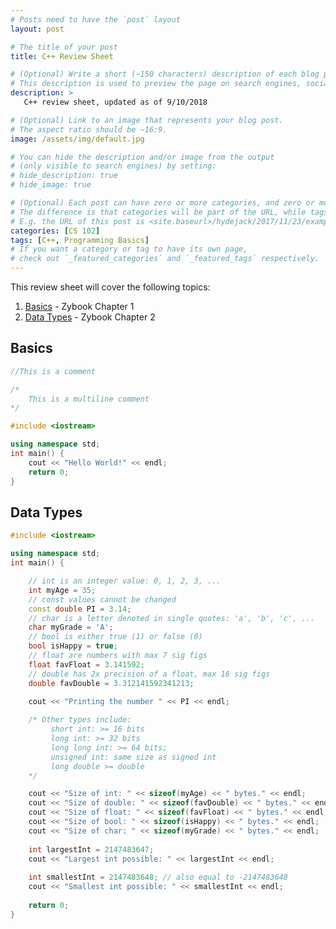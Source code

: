 ```yaml
---
# Posts need to have the `post` layout
layout: post

# The title of your post
title: C++ Review Sheet

# (Optional) Write a short (~150 characters) description of each blog post.
# This description is used to preview the page on search engines, social media, etc.
description: >
   C++ review sheet, updated as of 9/10/2018

# (Optional) Link to an image that represents your blog post.
# The aspect ratio should be ~16:9.
image: /assets/img/default.jpg

# You can hide the description and/or image from the output
# (only visible to search engines) by setting:
# hide_description: true
# hide_image: true

# (Optional) Each post can have zero or more categories, and zero or more tags.
# The difference is that categories will be part of the URL, while tags will not.
# E.g. the URL of this post is <site.baseurl>/hydejack/2017/11/23/example-content/
categories: [CS 102]
tags: [C++, Programming Basics]
# If you want a category or tag to have its own page,
# check out `_featured_categories` and `_featured_tags` respectively.
---
```

This review sheet will cover the following topics:

1. [Basics](https://ramnauth.github.io/cs%20102/2018/09/11/cpp-I/#basics) - Zybook Chapter 1
2. [Data Types](https://ramnauth.github.io/cs%20102/2018/09/11/cpp-I/#data-types) - Zybook Chapter 2

## Basics

```cpp
//This is a comment

/*
    This is a multiline comment
*/

#include <iostream>

using namespace std;
int main() {
    cout << "Hello World!" << endl;
	return 0;
}
```

## Data Types

```cpp
#include <iostream>

using namespace std;
int main() {

    // int is an integer value: 0, 1, 2, 3, ...
    int myAge = 35;
    // const values cannot be changed
    const double PI = 3.14;
    // char is a letter denoted in single quotes: 'a', 'b', 'c', ...
    char myGrade = 'A';
    // bool is either true (1) or false (0)
    bool isHappy = true;
    // float are numbers with max 7 sig figs
    float favFloat = 3.141592;
    // double has 2x precision of a float, max 16 sig figs
    double favDouble = 3.312141592341213;
    
    cout << "Printing the number " << PI << endl;

    /* Other types include:
         short int: >= 16 bits
         long int: >= 32 bits
         long long int: >= 64 bits;
         unsigned int: same size as signed int
         long double >= double
    */

    cout << "Size of int: " << sizeof(myAge) << " bytes." << endl;
    cout << "Size of double: " << sizeof(favDouble) << " bytes." << endl;
    cout << "Size of float: " << sizeof(favFloat) << " bytes." << endl;
    cout << "Size of bool: " << sizeof(isHappy) << " bytes." << endl;
    cout << "Size of char: " << sizeof(myGrade) << " bytes." << endl;
    
    int largestInt = 2147483647;
    cout << "Largest int possible: " << largestInt << endl;
   
    int smallestInt = 2147483648; // also equal to -2147483648
    cout << "Smallest int possible: " << smallestInt << endl;
	
	return 0;
}
```